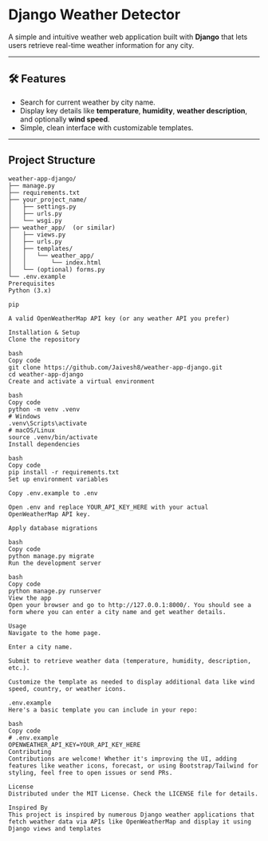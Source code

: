 # Django Weather Detector

A simple and intuitive weather web application built with **Django** that lets users retrieve real-time weather information for any city.

---

## 🛠 Features

- Search for current weather by city name.
- Display key details like **temperature**, **humidity**, **weather description**, and optionally **wind speed**.
- Simple, clean interface with customizable templates.

---

##  Project Structure

```plaintext
weather-app-django/
├── manage.py
├── requirements.txt
├── your_project_name/
│   ├── settings.py
│   ├── urls.py
│   └── wsgi.py
├── weather_app/  (or similar)
│   ├── views.py
│   ├── urls.py
│   ├── templates/
│   │   └── weather_app/
│   │       └── index.html
│   └── (optional) forms.py
└── .env.example
Prerequisites
Python (3.x)

pip

A valid OpenWeatherMap API key (or any weather API you prefer)

Installation & Setup
Clone the repository

bash
Copy code
git clone https://github.com/Jaivesh8/weather-app-django.git
cd weather-app-django
Create and activate a virtual environment

bash
Copy code
python -m venv .venv
# Windows
.venv\Scripts\activate
# macOS/Linux
source .venv/bin/activate
Install dependencies

bash
Copy code
pip install -r requirements.txt
Set up environment variables

Copy .env.example to .env

Open .env and replace YOUR_API_KEY_HERE with your actual OpenWeatherMap API key.

Apply database migrations

bash
Copy code
python manage.py migrate
Run the development server

bash
Copy code
python manage.py runserver
View the app
Open your browser and go to http://127.0.0.1:8000/. You should see a form where you can enter a city name and get weather details.

Usage
Navigate to the home page.

Enter a city name.

Submit to retrieve weather data (temperature, humidity, description, etc.).

Customize the template as needed to display additional data like wind speed, country, or weather icons.

.env.example
Here's a basic template you can include in your repo:

bash
Copy code
# .env.example
OPENWEATHER_API_KEY=YOUR_API_KEY_HERE
Contributing
Contributions are welcome! Whether it's improving the UI, adding features like weather icons, forecast, or using Bootstrap/Tailwind for styling, feel free to open issues or send PRs.

License
Distributed under the MIT License. Check the LICENSE file for details.

Inspired By
This project is inspired by numerous Django weather applications that fetch weather data via APIs like OpenWeatherMap and display it using Django views and templates 
